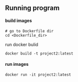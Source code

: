 ## Running program

#### build images


```shell
# go to Dockerfile dir
cd <Dockerfile_dir>
```

run docker bulid

```shell
docker build -t project2:latest
```

#### run images

```shell
docker run -it project2:latest
```

